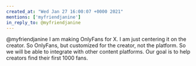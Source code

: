 ```yaml
---
created_at: "Wed Jan 27 16:00:07 +0000 2021"
mentions: ['myfriendjanine']
in_reply_to: @myfriendjanine
---
```


@myfriendjanine I am making OnlyFans for X. 
I am just centering it on the creator. So OnlyFans,  but customized for the creator, not the platform. So we will be able to integrate with other content platforms. Our goal is to help creators find their first 1000 fans.